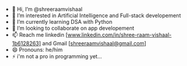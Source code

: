 - 👋 Hi, I’m @shreeraamvishaal
- 👀 I’m interested in Artificial Intelligence and Full-stack developement
- 🌱 I’m currently learning DSA with Python
- 💞️ I’m looking to collaborate on app developement
- 📫 Reach me linkedin [www.linkedin.com/in/shree-raam-vishaal-1b6128263] and Gmail [shreeraamvishaal@gmail.com]
- 😄 Pronouns: he/him
- ⚡ i'm not a pro in programming yet...

<!---
shreeraamvishaal/shreeraamvishaal is a ✨ special ✨ repository because its `README.md` (this file) appears on your GitHub profile.
You can click the Preview link to take a look at your changes.
--->
